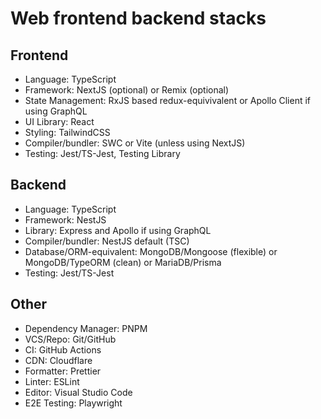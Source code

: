 # Web frontend backend stacks

## Frontend
- Language: TypeScript
- Framework: NextJS (optional) or Remix (optional)
- State Management: RxJS based redux-equivivalent or Apollo Client if using GraphQL
- UI Library: React
- Styling: TailwindCSS
- Compiler/bundler: SWC or Vite (unless using NextJS)
- Testing: Jest/TS-Jest, Testing Library

## Backend
- Language: TypeScript
- Framework: NestJS
- Library: Express and Apollo if using GraphQL
- Compiler/bundler: NestJS default (TSC)
- Database/ORM-equivalent: MongoDB/Mongoose (flexible) or MongoDB/TypeORM (clean) or MariaDB/Prisma
- Testing: Jest/TS-Jest

## Other
- Dependency Manager: PNPM
- VCS/Repo: Git/GitHub
- CI: GitHub Actions
- CDN: Cloudflare
- Formatter: Prettier
- Linter: ESLint
- Editor: Visual Studio Code
- E2E Testing: Playwright
